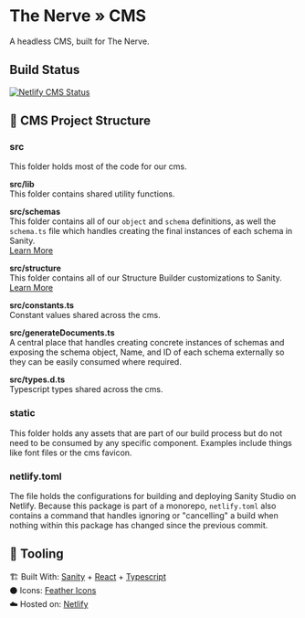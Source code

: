 # The Nerve » CMS
A headless CMS, built for The Nerve.

## Build Status
[![Netlify CMS Status](https://api.netlify.com/api/v1/badges/95e88058-e42e-4c21-b501-29d7104f4b88/deploy-status)](https://app.netlify.com/sites/nerve-cms/deploys)

## 📁 CMS Project Structure

### src
This folder holds most of the code for our cms.

**src/lib**\
This folder contains shared utility functions.

**src/schemas**\
This folder contains all of our `object` and `schema` definitions, as well the `schema.ts` file which handles creating the final instances of each schema in Sanity.\
[Learn More](https://www.sanity.io/docs/schema-types)

**src/structure**\
This folder contains all of our Structure Builder customizations to Sanity.\
[Learn More](https://www.sanity.io/docs/structure-builder-reference)

**src/constants.ts**\
Constant values shared across the cms.

**src/generateDocuments.ts**\
A central place that handles creating concrete instances of schemas and exposing the schema object, Name, and ID of each schema externally so they can be easily consumed where required.

**src/types.d.ts**\
Typescript types shared across the cms.

### static
This folder holds any assets that are part of our build process but do not need to be consumed by any specific component. Examples include things like font files or the cms favicon.

### netlify.toml
The file holds the configurations for building and deploying Sanity Studio on Netlify. Because this package is part of a monorepo, `netlify.toml` also contains a command that handles ignoring or "cancelling" a build when nothing within this package has changed since the previous commit.

## 🧰 Tooling
🏗️ Built With: [Sanity](https://sanity.io/) + [React](https://reactjs.org/) + [Typescript](https://www.typescriptlang.org/)\
⚫ Icons: [Feather Icons](https://feathericons.com/)\
☁️ Hosted on: [Netlify](https://www.netlify.com//)